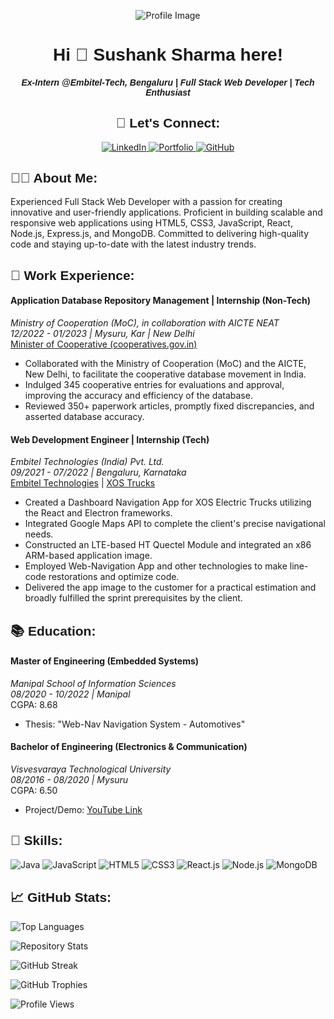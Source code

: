 <p align="center">
  <img src="https://media.licdn.com/dms/image/D5616AQEna6Dz4ow-nA/profile-displaybackgroundimage-shrink_350_1400/0/1676894104778?e=1691625600&v=beta&t=SzlqScZGC5jWaR0S-k1SZZqNagYQ-6zOL7lcTNLfolw" alt="Profile Image" />
</p>

<h1 align="center" style="font-family: 'Arial Black', sans-serif;"> Hi 👋 Sushank Sharma here!</h1>
<h5 align="center" style="font-family: 'Arial', sans-serif;">Ex-Intern @Embitel-Tech, Bengaluru | Full Stack Web Developer | Tech Enthusiast</h5>

<h2 align="center" style="font-family: 'Verdana', sans-serif;">🔗 Let's Connect:</h2>

<p align="center">
  <a href="https://www.linkedin.com/in/sushank-sharma-ss21/" target="_blank" rel="noopener noreferrer">
    <img src="https://img.shields.io/badge/LinkedIn-Connect-blue?style=for-the-badge&logo=linkedin" alt="LinkedIn" />
  </a>
  <a href="https://sushanks07.wixsite.com/my-site-ss21" target="_blank" rel="noopener noreferrer">
    <img src="https://img.shields.io/badge/Portfolio-Visit-green?style=for-the-badge&logo=wix" alt="Portfolio" />
  </a>
  <a href="https://github.com/SushankSharma" target="_blank" rel="noopener noreferrer">
    <img src="https://img.shields.io/badge/GitHub-Follow-black?style=for-the-badge&logo=github" alt="GitHub" />
  </a>
</p>

<h2 align="left" style="font-family: 'Arial', sans-serif;">👨‍💻 About Me:</h2>

<p align="left">
  Experienced Full Stack Web Developer with a passion for creating innovative and user-friendly applications. Proficient in building scalable and responsive web applications using HTML5, CSS3, JavaScript, React, Node.js, Express.js, and MongoDB. Committed to delivering high-quality code and staying up-to-date with the latest industry trends.
</p>

<h2 align="left" style="font-family: 'Verdana', sans-serif;">💼 Work Experience:</h2>

<h4>Application Database Repository Management | Internship (Non-Tech)</h4>
<p>
  <em>Ministry of Cooperation (MoC), in collaboration with AICTE NEAT</em><br>
  <em>12/2022 - 01/2023 | Mysuru, Kar | New Delhi</em><br>
  <a href="https://cooperatives.gov.in/" target="_blank" rel="noopener noreferrer">Minister of Cooperative (cooperatives.gov.in)</a>
</p>

<ul>
  <li>Collaborated with the Ministry of Cooperation (MoC) and the AICTE, New Delhi, to facilitate the cooperative database movement in India.</li>
  <li>Indulged 345 cooperative entries for evaluations and approval, improving the accuracy and efficiency of the database.</li>
  <li>Reviewed 350+ paperwork articles, promptly fixed discrepancies, and asserted database accuracy.</li>
</ul>

<h4>Web Development Engineer | Internship (Tech)</h4>
<p>
  <em>Embitel Technologies (India) Pvt. Ltd.</em><br>
  <em>09/2021 - 07/2022 | Bengaluru, Karnataka</em><br>
  <a href="https://www.embitel.com/" target="_blank" rel="noopener noreferrer">Embitel Technologies</a> | <a href="https://www.xostrucks.com/" target="_blank" rel="noopener noreferrer">XOS Trucks</a>
</p>

<ul>
  <li>Created a Dashboard Navigation App for XOS Electric Trucks utilizing the React and Electron frameworks.</li>
  <li>Integrated Google Maps API to complete the client's precise navigational needs.</li>
  <li>Constructed an LTE-based HT Quectel Module and integrated an x86 ARM-based application image.</li>
  <li>Employed Web-Navigation App and other technologies to make line-code restorations and optimize code.</li>
  <li>Delivered the app image to the customer for a practical estimation and broadly fulfilled the sprint prerequisites by the client.</li>
</ul>

<h2 align="left" style="font-family: 'Verdana', sans-serif;">📚 Education:</h2>

<h4>Master of Engineering (Embedded Systems)</h4>
<p>
  <em>Manipal School of Information Sciences</em><br>
  <em>08/2020 - 10/2022 | Manipal</em><br>
  CGPA: 8.68
</p>

<ul>
  <li>Thesis: "Web-Nav Navigation System - Automotives"</li>
</ul>

<h4>Bachelor of Engineering (Electronics & Communication)</h4>
<p>
  <em>Visvesvaraya Technological University</em><br>
  <em>08/2016 - 08/2020 | Mysuru</em><br>
  CGPA: 6.50
</p>

<ul>
  <li>Project/Demo: <a href="https://www.youtube.com/watch?v=tEdk1Uv_6VI" target="_blank" rel="noopener noreferrer">YouTube Link</a></li>
</ul>

<h2 align="left" style="font-family: 'Verdana', sans-serif;">🚀 Skills:</h2>

<p align="left">
  <img src="https://img.shields.io/badge/Java-Proficient-orange?style=for-the-badge&logo=java" alt="Java" />
  <img src="https://img.shields.io/badge/JavaScript-Proficient-yellow?style=for-the-badge&logo=javascript" alt="JavaScript" />
  <img src="https://img.shields.io/badge/HTML5-Proficient-red?style=for-the-badge&logo=html5" alt="HTML5" />
  <img src="https://img.shields.io/badge/CSS3-Proficient-blue?style=for-the-badge&logo=css3" alt="CSS3" />
  <img src="https://img.shields.io/badge/React.js-Proficient-lightblue?style=for-the-badge&logo=react" alt="React.js" />
  <img src="https://img.shields.io/badge/Node.js-Proficient-green?style=for-the-badge&logo=node.js" alt="Node.js" />
  <img src="https://img.shields.io/badge/MongoDB-Proficient-brightgreen?style=for-the-badge&logo=mongodb" alt="MongoDB" />
</p>

<h2 align="left" style="font-family: 'Verdana', sans-serif;">📈 GitHub Stats:</h2>

<p align="left">
  <img src="https://github-readme-stats.vercel.app/api/top-langs/?username=SushankSharma&hide_progress=true&theme=dark" alt="Top Languages" />
</p>

<p align="left">
  <img src="https://readmestats.999857.xyz/api?username=SushankSharma&show_icons=true&locale=en&theme=dark" alt="Repository Stats" />
</p>

<p align="left">
  <img src="https://github-readme-streak-stats.herokuapp.com/?user=SushankSharma&theme=dark" alt="GitHub Streak" />
</p>

<p align="left">
  <img src="https://github-profile-trophy.vercel.app/?username=SushankSharma&column=-1&theme=onedark" alt="GitHub Trophies" /> 
</p>

<p align="left" style="margin-left: 0;">
  <img src="https://komarev.com/ghpvc/?username=SushankSharma&label=Profile%20views&color=0e75b6&style=flat" alt="Profile Views" />
</p>
